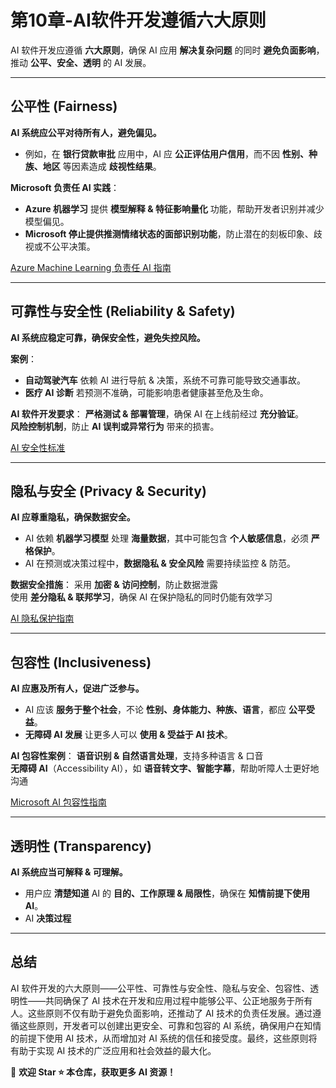 # 第10章-AI软件开发遵循六大原则  


AI 软件开发应遵循 **六大原则**，确保 AI 应用 **解决复杂问题** 的同时 **避免负面影响**，推动 **公平、安全、透明** 的 AI 发展。  

---

## 公平性 (Fairness)  

**AI 系统应公平对待所有人，避免偏见。**  
- 例如，在 **银行贷款审批** 应用中，AI 应 **公正评估用户信用**，而不因 **性别、种族、地区** 等因素造成 **歧视性结果**。  

**Microsoft 负责任 AI 实践**：
- **Azure 机器学习** 提供 **模型解释 & 特征影响量化** 功能，帮助开发者识别并减少模型偏见。  
- **Microsoft 停止提供推测情绪状态的面部识别功能**，防止潜在的刻板印象、歧视或不公平决策。  

[Azure Machine Learning 负责任 AI 指南](https://learn.microsoft.com/en-us/azure/machine-learning/concept-responsible-ai)  

---

## 可靠性与安全性 (Reliability & Safety)  

**AI 系统应稳定可靠，确保安全性，避免失控风险。**  

**案例**：
-  **自动驾驶汽车** 依赖 AI 进行导航 & 决策，系统不可靠可能导致交通事故。  
-  **医疗 AI 诊断** 若预测不准确，可能影响患者健康甚至危及生命。  

**AI 软件开发要求**：
**严格测试 & 部署管理**，确保 AI 在上线前经过 **充分验证**。  
**风险控制机制**，防止 **AI 误判或异常行为** 带来的损害。  

[AI 安全性标准](https://www.microsoft.com/en-us/ai/responsible-ai)  

---

## 隐私与安全 (Privacy & Security)  

**AI 应尊重隐私，确保数据安全。**  
- AI 依赖 **机器学习模型** 处理 **海量数据**，其中可能包含 **个人敏感信息**，必须 **严格保护**。  
- AI 在预测或决策过程中，**数据隐私 & 安全风险** 需要持续监控 & 防范。  

**数据安全措施**：
采用 **加密 & 访问控制**，防止数据泄露  
使用 **差分隐私 & 联邦学习**，确保 AI 在保护隐私的同时仍能有效学习  

[AI 隐私保护指南](https://learn.microsoft.com/en-us/security/)  

---

## 包容性 (Inclusiveness)  

**AI 应惠及所有人，促进广泛参与。**  
- AI 应该 **服务于整个社会**，不论 **性别、身体能力、种族、语言**，都应 **公平受益**。  
- **无障碍 AI 发展** 让更多人可以 **使用 & 受益于 AI 技术**。  

**AI 包容性案例**：
**语音识别 & 自然语言处理**，支持多种语言 & 口音  
**无障碍 AI**（Accessibility AI），如 **语音转文字、智能字幕**，帮助听障人士更好地沟通  

[Microsoft AI 包容性指南](https://www.microsoft.com/en-us/ai/inclusive-ai)  

---

## 透明性 (Transparency)  

**AI 系统应当可解释 & 可理解。**  
- 用户应 **清楚知道** AI 的 **目的、工作原理 & 局限性**，确保在 **知情前提下使用 AI**。  
- AI **决策过程**

---

## 总结

AI 软件开发的六大原则——公平性、可靠性与安全性、隐私与安全、包容性、透明性——共同确保了 AI 技术在开发和应用过程中能够公平、公正地服务于所有人。这些原则不仅有助于避免负面影响，还推动了 AI 技术的负责任发展。通过遵循这些原则，开发者可以创建出更安全、可靠和包容的 AI 系统，确保用户在知情的前提下使用 AI 技术，从而增加对 AI 系统的信任和接受度。最终，这些原则将有助于实现 AI 技术的广泛应用和社会效益的最大化。

📢 **欢迎 Star ⭐ 本仓库，获取更多 AI 资源！**